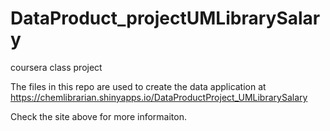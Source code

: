 # DataProduct_projectUMLibrarySalary
coursera class project

The files in this repo are used to create the data application at 
https://chemlibrarian.shinyapps.io/DataProductProject_UMLibrarySalary

Check the site above for more informaiton. 
